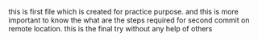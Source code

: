 this is first file which is created for practice purpose.
and this is more important to know the what are the steps required for second commit on remote location.
this is the final try without any help of others

